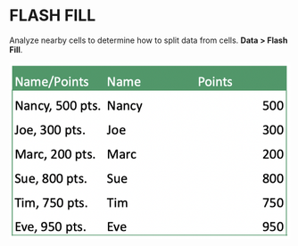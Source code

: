 # FLASH FILL

Analyze nearby cells to determine how to split data from cells. **Data > Flash Fill**.

![Flash Fill](assets/flash_fill.png)
